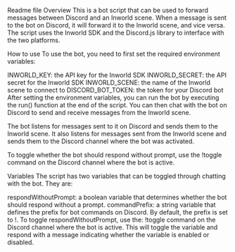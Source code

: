Readme file
Overview
This is a bot script that can be used to forward messages between Discord and an Inworld scene. When a message is sent to the bot on Discord, it will forward it to the Inworld scene, and vice versa. The script uses the Inworld SDK and the Discord.js library to interface with the two platforms.

How to use
To use the bot, you need to first set the required environment variables:

INWORLD_KEY: the API key for the Inworld SDK
INWORLD_SECRET: the API secret for the Inworld SDK
INWORLD_SCENE: the name of the Inworld scene to connect to
DISCORD_BOT_TOKEN: the token for your Discord bot
After setting the environment variables, you can run the bot by executing the run() function at the end of the script. You can then chat with the bot on Discord to send and receive messages from the Inworld scene.

The bot listens for messages sent to it on Discord and sends them to the Inworld scene. It also listens for messages sent from the Inworld scene and sends them to the Discord channel where the bot was activated.

To toggle whether the bot should respond without prompt, use the !toggle command on the Discord channel where the bot is active.

Variables
The script has two variables that can be toggled through chatting with the bot. They are:

respondWithoutPrompt: a boolean variable that determines whether the bot should respond without a prompt.
commandPrefix: a string variable that defines the prefix for bot commands on Discord. By default, the prefix is set to !.
To toggle respondWithoutPrompt, use the: 
!toggle 
command on the Discord channel where the bot is active. This will toggle the variable and respond with a message indicating whether the variable is enabled or disabled.